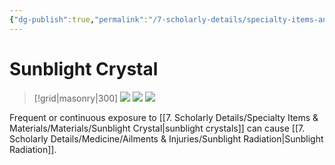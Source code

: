 ```yaml
---
{"dg-publish":true,"permalink":"/7-scholarly-details/specialty-items-and-materials/materials/sunblight-crystal/","noteIcon":""}
---
```


# Sunblight Crystal

>[!grid|masonry|300]
>![](https://i.imgur.com/udB6let.jpeg)
![](https://i.imgur.com/JucvyWX.png)
![](https://i.imgur.com/AWzzDUx.jpeg)

Frequent or continuous exposure to [[7. Scholarly Details/Specialty Items & Materials/Materials/Sunblight Crystal\|sunblight crystals]] can cause [[7. Scholarly Details/Medicine/Ailments & Injuries/Sunblight Radiation\|Sunblight Radiation]].